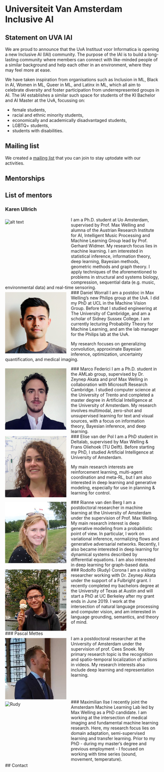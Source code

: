 # Universiteit Van Amsterdam Inclusive AI

## Statement on UVA IAI

We are proud to announce that the UvA Instituut voor Informatica is opening a new Inclusive AI (IAI) community. The purpose of the IAI is to build a long-lasting community where members can connect with like-minded people of a similar background and help each other in an environment, where they may feel more at ease. 

We have taken inspiration from organisations such as Inclusion in ML, Black in AI, Women in ML, Queer in ML, and Latinx in ML, which all aim to celebrate diversity and foster participation from underrepresented groups in AI. The IAI establishes a similar such space for students of the KI Bachelor and AI Master at the UvA, focussing on:

- female students, 
- racial and ethnic minority students, 
- economically and academically disadvantaged students, 
- LGBTQ+ students, 
- students with disabilities.

## Mailing list

We created a [mailing list](https://groups.google.com/forum/#!forum/uva-iai) that you can join to stay uptodate with our activities.

## Mentorships

## List of mentors
### Karen Ullrich
<img src="images/karen.jpg" alt="alt text" width="200" height="200" style="float: left; margin-right: 15px; margin-top: 7px">
I am a Ph.D. student at Uo Amsterdam, supervised by Prof. Max Welling and alumna of the Austrian Research Institute for AI, Intelligent Music Processing and Machine Learning Group lead by Prof. Gerhard Widmer.
My research focus lies in machine learning. I am interested in statistical inference, information theory, deep learning, Bayesian methods, geometric methods and graph theory. I apply techniques of the aforementioned to problems in structural and systems biology, compression, sequential data (e.g. music, environmental data) and real-time sensoring.

<div style="clear:left;"></div>
### Daniel Worrall
<img src="images/daniel.jpeg" alt="Daniel" width="200" height="200" style="float: left; margin-right: 15px; margin-top: 7px">
I am a postdoc in Max Welling’s new Philips group at the UvA. I did my PhD at UCL in the Machine Vision Group. Before that I studied engineering at The University of Cambridge, and am a scholar of Sidney Sussex College. I am currently lecturing Probability Theory for Machine Learning, and am the lab manager for the Philips lab at the UvA.

My research focuses on generalizing convolution, approximate Bayesian inference, optimization, uncertainty quantification, and medical imaging.

<div style="clear:left;"></div>
### Marco Federici
<img src="images/marco.jpg" alt="Marco" width="200" height="200" style="float: left; margin-right: 15px; margin-top: 7px">
I am a Ph.D. student in the AMLab group, supervised by Dr. Zeynep Akata and prof Max Welling in collaboration with Microsoft Research Cambridge.
I studied computer science at the University of Trento and completed a master degree in Artificial Intelligence at the University of Amsterdam.
My research involves multimodal, zero-shot and unsupervised learning for text and visual sources, with a focus on information theory, Bayesian inference, and deep learning.

<div style="clear:left;"></div>
### Elise van der Pol
<img src="images/elise.jpg" alt="Elise" width="200" height="200" style="float: left; margin-right: 15px; margin-top: 7px">
I am a PhD student in Deltalab, supervised by Max Welling &#38; Frans Oliehoek (TU Delft). Before starting my PhD, I studied Artificial Intelligence at University of Amsterdam. 

My main research interests are reinforcement learning, multi-agent coordination and meta-RL, but I am also interested in deep learning and generative modeling, especially for use in planning &#38; learning for control.
<div style="clear:left;"></div>
### Rianne van den Berg
<img src="images/RiannevdB-foto.jpg" alt="Elise" width="200" height="200" style="float: left; margin-right: 15px; margin-top: 7px">
I am a postdoctoral researcher in machine learning at the University of Amsterdam under the supervision of Prof. Max Welling. My main research interest is deep generative modeling from a probabilistic point of view. In particular, I work on variational inference, normalizing flows and generative adversarial networks. Recently, I also became interested in deep learning for dynamical systems described by differential equations. I am also interested in deep learning for graph-based data.

<div style="clear:left;"></div>
### Rodolfo (Rudy) Corona
<img src="images/rudy.jpeg" alt="Rudy" width="200" height="200" style="float: left; margin-right: 15px; margin-top: 7px">
I am a visiting researcher working with Dr. Zeynep Akata under the support of a Fulbright grant. I recently completed my bachelors degree at the University of Texas at Austin and will start a PhD at UC Berkeley after my grant ends in June 2019. I work at the intersection of natural language processing and computer vision, and am interested in language grounding, semantics, and theory of mind.

<div style="clear:left;"></div>
### Pascal Mettes
<div>
  <img src="images/pascal.jpg" alt="Rudy" width="200" height="200" style="float: left; margin-right: 15px; margin-top: 7px">
  <div>I am a postdoctoral researcher at the University of Amsterdam under the supervision of prof. Cees Snoek. My primary research topic is the recognition and spatio-temporal localization of actions in videos. My research interests also include deep learning and representation learning.</div>
</div>

<div style="clear:left;"></div>
### Maximilian Ilse
<img src="images/maxi.jpg" alt="Rudy" width="200" height="200" style="float: left; margin-right: 15px; margin-top: 7px">
I recently joint the Amsterdam Machine Learning Lab led by Max Welling as a PhD candidate. I am working at the intersection of medical imaging and fundamental machine learning research. Here, my research focus lies on domain adaptation, semi-supervised learning and transfer learning. Prior to my PhD - during my master’s degree and previous employment - I focused on working with time series (sound, movement, temperature).

<div style="clear:left;"></div>
## Contact
